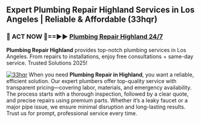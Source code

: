 ## Expert Plumbing Repair Highland Services in Los Angeles | Reliable & Affordable (33hqr)  

<h3>🚿 ACT NOW 🌟==►► <a href="https://tinyurl.com/2ne6vx2x" rel="nofollow">Plumbing Repair Highland 24/7</a></h3>

**Plumbing Repair Highland** provides top-notch plumbing services in Los Angeles. From repairs to installations, enjoy free consultations + same-day service. Trusted Solutions 2025!

[![33hqr](https://i.imgur.com/4PFF4AK.jpeg)](https://tinyurl.com/2ne6vx2x)
When you need **Plumbing Repair in Highland**, you want a reliable, efficient solution. Our expert plumbers offer top-quality service with transparent pricing—covering labor, materials, and emergency availability. The process starts with a thorough inspection, followed by a clear quote, and precise repairs using premium parts. Whether it’s a leaky faucet or a major pipe issue, we ensure minimal disruption and long-lasting results. Trust us for prompt, professional service every time.
